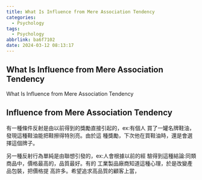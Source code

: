 ```yaml
---
title: What Is Influence from Mere Association Tendency
categories:
  - Psychology
tags:
  - Psychology
abbrlink: ba6f7102
date: 2024-03-12 08:13:17
---
```

What Is Influence from Mere Association Tendency
-----------------------------------------------------------------------------------------------
<!--more-->
What Is Influence from Mere Association Tendency

Influence from Mere Association Tendency
-----------------------------------------------------------------------------------------------
有一種條件反射是由以前得到的獎勵直接引起的，ex:有個人
買了一罐名牌鞋油，發現這種鞋油能把鞋擦得特別亮。由於這
種獎勵，下次他在買鞋油時，還是會選擇這個牌子。

另一種反射行為單純是由聯想引發的，ex:人會根據以前的經
驗得到這種結論:同類商品中，價格最高的，品質最好。有的
工業製品廠商知道這種心理，於是改變產品包裝，把價格提
高許多。希望追求高品質的顧客上當，